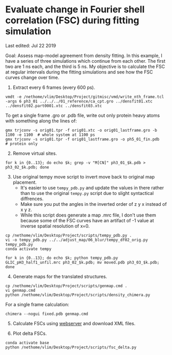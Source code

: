 # Evaluate change in Fourier shell correlation (FSC) during fitting simulation

Last edited: Jul 22 2019

Goal: Assess map-model agreement from density fitting. In this example, I have a series of three simulations which continue from each other. The first two are 1 ns each, and the third is 5 ns. My objective is to calculate the FSC at regular intervals during the fitting simulations and see how the FSC curves change over time.

1. Extract every 6 frames (every 600 ps).

```
vmdt -e /nethome/vlim/Desktop/Project/gitmisc/vmd/write_nth_frame.tcl -args 6 ph3_01 ../../../01_reference/ca_cpt.gro ../densfit01.xtc ../densfit02.part0001.xtc ../densfit03.xtc
```

To get a single frame .gro or .pdb file, write out only protein heavy atoms with something along the lines of:

```
gmx trjconv -s orig01.tpr -f orig01.xtc -o orig01_lastframe.gro -b 1100 -e 1100  # whole system at 1100 ps
gmx trjconv -s orig01.tpr -f orig01_lastframe.gro -o ph5_01_fin.pdb              # protein only
```

2. Remove virtual sites.

```
for k in {0..13}; do echo $k; grep -v "M[CN]" ph3_01_$k.pdb > ph3_02_$k.pdb; done
```

3. Use original tempy move script to invert move back to original map placement. 
    * It's easier to use `tempy_pdb.py` and update the values in there rather than to use the original `tempy.py` script due to slight syntactical diffrences. 
    * Make sure you put the angles in the inverted order of z y x instead of x y z.
    * While this script does generate a map .mrc file, I don't use them because some of the FSC curves have an artifact of -1 value at inverse spatial resolution of x=0.

```
cp /nethome/vlim/Desktop/Project/scripts/tempy_pdb.py .
vi -o tempy_pdb.py ../../adjust_map/06_blur/tempy_df02_orig.py tempy_pdb.py
conda activate tempy

for k in {0..13}; do echo $k; python tempy_pdb.py GLIC_pH3_half1_unfil.mrc ph3_02_$k.pdb; mv moved.pdb ph3_03_$k.pdb; done
```

4. Generate maps for the translated structures.

```
cp /nethome/vlim/Desktop/Project/scripts/genmap.cmd .
vi genmap.cmd
python /nethome/vlim/Desktop/Project/scripts/density_chimera.py
```

For a single frame calculation:

```
chimera --nogui fixed.pdb genmap.cmd
```

5. Calculate FSCs using [webserver](https://www.ebi.ac.uk/pdbe/emdb/validation/fsc/) and download XML files.

6. Plot delta FSCs.

```
conda activate base
python /nethome/vlim/Desktop/Project/scripts/fsc_delta.py
```
